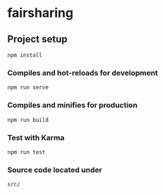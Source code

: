 # fairsharing

## Project setup
```
npm install
```

### Compiles and hot-reloads for development
```
npm run serve
```

### Compiles and minifies for production
```
npm run build
```

### Test with Karma
```
npm run test
```

### Source code located under
```
src/
```
